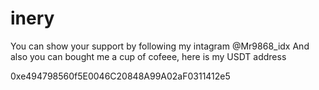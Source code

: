 # inery
You can show your support by following my intagram @Mr9868_idx And also you can bought me a cup of cofeee, here is my USDT address

0xe494798560f5E0046C20848A99A02aF0311412e5
